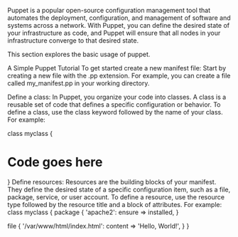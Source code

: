 Puppet is a popular open-source configuration management tool that automates the deployment, configuration, and management of software and systems across a network. With Puppet, you can define the desired state of your infrastructure as code, and Puppet will ensure that all nodes in your infrastructure converge to that desired state.

This section explores the basic usage of puppet.

A Simple Puppet Tutorial
To get started create a new manifest file: Start by creating a new file with the .pp extension. For example, you can create a file called my_manifest.pp in your working directory.

Define a class: In Puppet, you organize your code into classes. A class is a reusable set of code that defines a specific configuration or behavior. To define a class, use the class keyword followed by the name of your class. For example:

class myclass {
  # Code goes here
}
Define resources: Resources are the building blocks of your manifest. They define the desired state of a specific configuration item, such as a file, package, service, or user account. To define a resource, use the resource type followed by the resource title and a block of attributes. For example:
class myclass {
  package { 'apache2':
    ensure => installed,
  }

  file { '/var/www/html/index.html':
    content => 'Hello, World!',
  }
}
